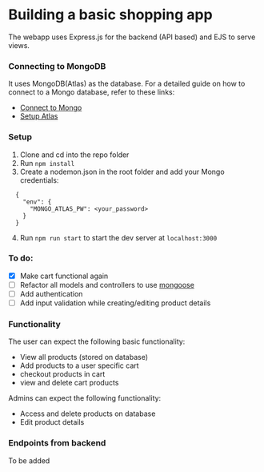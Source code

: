 # Building a basic shopping app

The webapp uses Express.js for the backend (API based) and EJS to serve views. 

### Connecting to MongoDB
It uses MongoDB(Atlas) as the database. For a detailed guide on how to connect to a Mongo database, refer to these links:
- [Connect to Mongo](https://docs.mongodb.com/guides/server/drivers/)
- [Setup Atlas](https://docs.mongodb.com/guides/cloud/connectionstring/)

### Setup
1. Clone and cd into the repo folder
2. Run `npm install`
3. Create a nodemon.json in the root folder and add your Mongo credentials:
``` 
  {
    "env": {
      "MONGO_ATLAS_PW": <your_password>
    }
  }
  ```
4. Run `npm run start` to start the dev server at `localhost:3000`

### To do:
- [x] Make cart functional again
- [ ] Refactor all models and controllers to use [mongoose](https://mongoosejs.com/)
- [ ] Add authentication
- [ ] Add input validation while creating/editing product details

### Functionality

The user can expect the following basic functionality:
- View all products (stored on database)
- Add products to a user specific cart 
- checkout products in cart
- view and delete cart products 

Admins can expect the following functionality:
- Access and delete products on database
- Edit product details

### Endpoints from backend

To be added